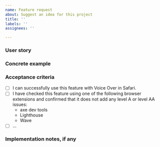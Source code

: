 ```yaml
---
name: Feature request
about: Suggest an idea for this project
title: ''
labels: ''
assignees: ''

---
```


### User story

### Concrete example

### Acceptance criteria

- [ ] I can successfully use this feature with Voice Over in Safari.
- [ ] I have checked this feature using one of the following browser extensions and confirmed that it does not add any level A or level AA issues:
    * axe dev tools
    * Lighthouse
    * Wave
- [ ] ...

### Implementation notes, if any

